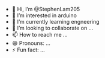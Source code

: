 - 👋 Hi, I’m @StephenLam205
- 👀 I’m interested in arduino
- 🌱 I’m currently learning engneering
- 💞️ I’m looking to collaborate on ...
- 📫 How to reach me ...
- 😄 Pronouns: ...
- ⚡ Fun fact: ...

<!---
StephenLam205/StephenLam205 is a ✨ special ✨ repository because its `README.md` (this file) appears on your GitHub profile.
You can click the Preview link to take a look at your changes.
--->
